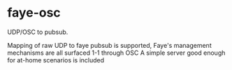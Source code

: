 faye-osc
========

UDP/OSC to pubsub.

Mapping of raw UDP to faye pubsub is supported,
Faye's management mechanisms are all surfaced 1-1 through OSC
A simple server good enough for at-home scenarios is included

